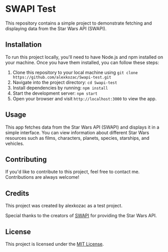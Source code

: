 # SWAPI Test

This repository contains a simple project to demonstrate fetching and displaying data from the Star Wars API (SWAPI).

## Installation

To run this project locally, you'll need to have Node.js and npm installed on your machine. Once you have them installed, you can follow these steps:

1. Clone this repository to your local machine using `git clone https://github.com/alexkozac/Swapi-test.git`
2. Navigate into the project directory: `cd Swapi-test`
3. Install dependencies by running: `npm install`
4. Start the development server: `npm start`
5. Open your browser and visit `http://localhost:3000` to view the app.

## Usage

This app fetches data from the Star Wars API (SWAPI) and displays it in a simple interface. You can view information about different Star Wars resources such as films, characters, planets, species, starships, and vehicles.

## Contributing

If you'd like to contribute to this project, feel free to contact me. Contributions are always welcome!

## Credits

This project was created by alexkozac as a test project.

Special thanks to the creators of [SWAPI](https://swapi.dev/) for providing the Star Wars API.

## License

This project is licensed under the [MIT License](LICENSE).
